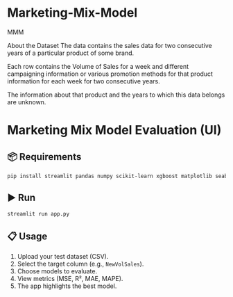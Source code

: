 # Marketing-Mix-Model
MMM


About the Dataset
The data contains the sales data for two consecutive years of a particular product of some brand.

Each row contains the Volume of Sales for a week and different campaigning information or various promotion methods for that product information for each week for two consecutive years.

The information about that product and the years to which this data belongs are unknown.



# Marketing Mix Model Evaluation (UI)

## 📦 Requirements
```bash
pip install streamlit pandas numpy scikit-learn xgboost matplotlib seaborn
```

## ▶️ Run
```bash
streamlit run app.py
```

## 📋 Usage
1. Upload your test dataset (CSV).
2. Select the target column (e.g., `NewVolSales`).
3. Choose models to evaluate.
4. View metrics (MSE, R², MAE, MAPE).
5. The app highlights the best model.

